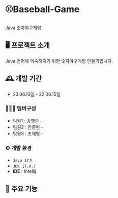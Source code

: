 # ⚾Baseball-Game
Java 숫자야구게임


## 🖥️ 프로젝트 소개
Java 언어에 익숙해지기 위한 숫자야구게임 만들기입니다.
<br>

## 🕰️ 개발 기간
* 23.06.13일 - 22.06.15일

### 🧑‍🤝‍🧑 맴버구성
- 팀원1  : 강영준 - 
- 팀원2 : 안종현 - 
- 팀원3 : 조재형 - 

### ⚙️ 개발 환경
- `Java 17`ㅊ
- `JDK 17.0.7`
- **IDE** : Intellij

## 📌 주요 기능

